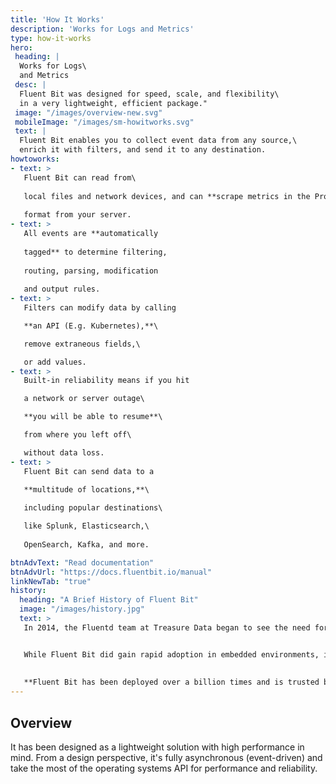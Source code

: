 ```yaml
---
title: 'How It Works'
description: 'Works for Logs and Metrics'
type: how-it-works
hero:
 heading: |
  Works for Logs\
  and Metrics
 desc: |
  Fluent Bit was designed for speed, scale, and flexibility\
  in a very lightweight, efficient package."
 image: "/images/overview-new.svg"
 mobileImage: "/images/sm-howitworks.svg"
 text: |
  Fluent Bit enables you to collect event data from any source,\
  enrich it with filters, and send it to any destination.
howtoworks:
- text: >
   Fluent Bit can read from\
   
   local files and network devices, and can **scrape metrics in the Prometheus**\
   
   format from your server.
- text: > 
   All events are **automatically
   
   tagged** to determine filtering, 
   
   routing, parsing, modification 
   
   and output rules.
- text: > 
   Filters can modify data by calling

   **an API (E.g. Kubernetes),**\

   remove extraneous fields,\

   or add values.
- text: > 
   Built-in reliability means if you hit

   a network or server outage\

   **you will be able to resume**\

   from where you left off\

   without data loss.
- text: > 
   Fluent Bit can send data to a 
   
   **multitude of locations,**\

   including popular destinations\

   like Splunk, Elasticsearch,\
   
   OpenSearch, Kafka, and more.

btnAdvText: "Read documentation"
btnAdvUrl: "https://docs.fluentbit.io/manual"
linkNewTab: "true"
history:
  heading: "A Brief History of Fluent Bit"
  image: "/images/history.jpg"
  text: >
   In 2014, the Fluentd team at Treasure Data began to see the need for a more lightweight log processor to be used in resource-constrained environments like embedded Linux and gateways.  The objective was to **provide all the speed, scale, and flexibility** of Fluentd in a smaller, more efficient footprint. The result was Fluent Bit.


   While Fluent Bit did gain rapid adoption in embedded environments, its lightweight, efficient design also made it attractive to those working across the cloud.  Features to support more inputs, filters, and outputs were added, and Fluent Bit quickly **became the industry standard unified logging layer** across all cloud and containerized environments.
   
   
   **Fluent Bit has been deployed over a billion times and is trusted by some of the world’s largest and most complex organizations.**
---
```


## Overview

It has been designed as a lightweight solution with high performance in mind. From a design perspective, it's fully asynchronous (event-driven) and take the most of the operating systems API for performance and reliability.
